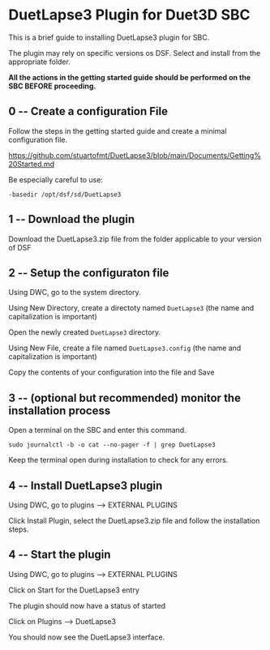 # DuetLapse3 Plugin for Duet3D SBC

This is a brief guide to installing DuetLapse3 plugin for SBC.

The plugin may rely on specific versions os DSF.  Select and install from the appropriate folder.

**All the actions in the getting started guide should be performed on the SBC BEFORE proceeding.**

## 0 -- Create a configuration File

Follow the steps in the getting started guide and create a minimal configuration file.

<https://github.com/stuartofmt/DuetLapse3/blob/main/Documents/Getting%20Started.md>

Be especially careful to use:

```text
-basedir /opt/dsf/sd/DuetLapse3
```

## 1 -- Download the plugin

Download the DuetLapse3.zip file from the folder applicable to your version of DSF

## 2 -- Setup the configuraton file

Using DWC, go to the system directory.

Using New Directory, create a directoty named `DuetLapse3` (the name and capitalization is important)

Open the newly created `DuetLapse3` directory.

Using New File, create a file named `DuetLapse3.config` (the name and capitalization is important)

Copy the contents of your configuration into the file and Save

## 3 -- (optional but recommended) monitor the installation process

Open a terminal on the SBC and enter this command.

`sudo journalctl -b -o cat --no-pager -f | grep DuetLapse3`

Keep the terminal open during installation to check for any errors.

## 4 -- Install DuetLapse3 plugin

Using DWC, go to plugins --> EXTERNAL PLUGINS

Click Install Plugin, select the DuetLapse3.zip file and follow the installation steps.

## 4 -- Start the plugin

Using DWC, go to plugins --> EXTERNAL PLUGINS

Click on Start for the DuetLapse3 entry

The plugin should now have a status of started

Click on Plugins --> DuetLapse3

You should now see the DuetLapse3 interface.
